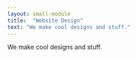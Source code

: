 ```yaml
---
layout: small-module
title:  "Website Design"
text: "We make cool designs and stuff."
---
```

We make cool designs and stuff.

[jekyll-docs]: https://jekyllrb.com/docs/home
[jekyll-gh]:   https://github.com/jekyll/jekyll
[jekyll-talk]: https://talk.jekyllrb.com/
